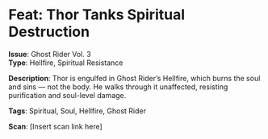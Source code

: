 # Feat: Thor Tanks Spiritual Destruction

**Issue**: Ghost Rider Vol. 3  
**Type**: Hellfire, Spiritual Resistance

**Description**:
Thor is engulfed in Ghost Rider’s Hellfire, which burns the soul and sins — not the body. He walks through it unaffected, resisting purification and soul-level damage.

**Tags**: Spiritual, Soul, Hellfire, Ghost Rider

**Scan**: [Insert scan link here]
